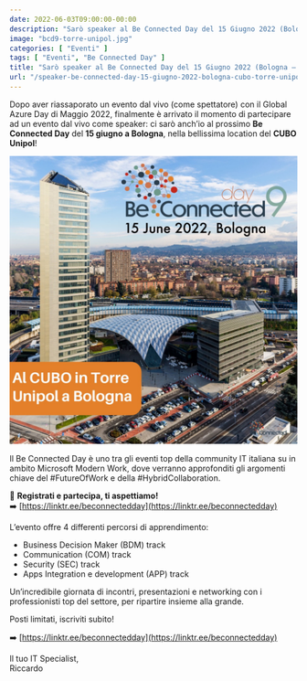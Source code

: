 ```yaml
---
date: 2022-06-03T09:00:00-00:00
description: "Sarò speaker al Be Connected Day del 15 Giugno 2022 (Bologna - CUBO Torre Unipol) - Riccardo Corna"
image: "bcd9-torre-unipol.jpg"
categories: [ "Eventi" ]
tags: [ "Eventi", "Be Connected Day" ]
title: "Sarò speaker al Be Connected Day del 15 Giugno 2022 (Bologna – CUBO Torre Unipol)"
url: "/speaker-be-connected-day-15-giugno-2022-bologna-cubo-torre-unipol"
---
```

Dopo aver riassaporato un evento dal vivo (come spettatore) con il Global Azure Day di Maggio 2022, finalmente è arrivato il momento di partecipare ad un evento dal vivo come speaker: ci sarò anch’io al prossimo **Be Connected Day** del **15 giugno a Bologna**, nella bellissima location del **CUBO Unipol**!

![Locandina Be Connected Day 9 Bologna Cubo Unipol 15 Giugno 2022](bcd9-torre-unipol.jpg)

Il Be Connected Day è uno tra gli eventi top della community IT italiana su in ambito Microsoft Modern Work, dove verranno approfonditi gli argomenti chiave del #FutureOfWork e della #HybridCollaboration.

📄 **Registrati e partecipa, ti aspettiamo!**  
➡️ [https://linktr.ee/beconnectedday](https://linktr.ee/beconnectedday)

L’evento offre 4 differenti percorsi di apprendimento:
- Business Decision Maker (BDM) track
- Communication (COM) track
- Security (SEC) track
- Apps Integration e development (APP) track

Un’incredibile giornata di incontri, presentazioni e networking con i professionisti top del settore, per ripartire insieme alla grande.

Posti limitati, iscriviti subito!

➡️ [https://linktr.ee/beconnectedday](https://linktr.ee/beconnectedday)

Il tuo IT Specialist,  
Riccardo